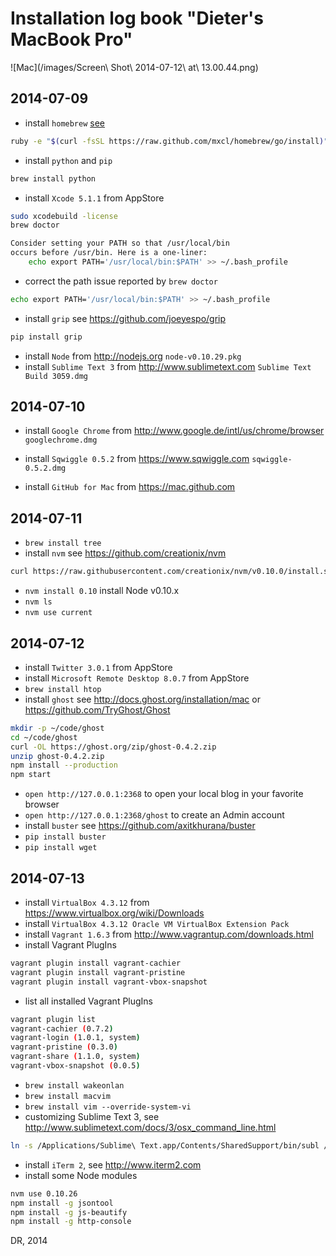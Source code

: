 
# Installation log book "Dieter's MacBook Pro"

![Mac](/images/Screen\ Shot\ 2014-07-12\ at\ 13.00.44.png)


## 2014-07-09

* install `homebrew` [see](http://stackoverflow.com/questions/17271319/installing-pip-on-mac-os-x)
```bash
ruby -e "$(curl -fsSL https://raw.github.com/mxcl/homebrew/go/install)"
```

* install `python` and `pip`
```bash
brew install python
```

* install `Xcode 5.1.1` from AppStore
```bash
sudo xcodebuild -license
brew doctor
```

```bash
Consider setting your PATH so that /usr/local/bin
occurs before /usr/bin. Here is a one-liner:
    echo export PATH='/usr/local/bin:$PATH' >> ~/.bash_profile
```
* correct the path issue reported by `brew doctor`
```bash
echo export PATH='/usr/local/bin:$PATH' >> ~/.bash_profile
```

* install `grip` see https://github.com/joeyespo/grip
```bash
pip install grip
```

* install `Node` from http://nodejs.org `node-v0.10.29.pkg`
* install `Sublime Text 3` from http://www.sublimetext.com `Sublime Text Build 3059.dmg`


## 2014-07-10

* install `Google Chrome` from http://www.google.de/intl/us/chrome/browser `googlechrome.dmg`
* install `Sqwiggle 0.5.2` from https://www.sqwiggle.com `sqwiggle-0.5.2.dmg`

* install `GitHub for Mac` from https://mac.github.com


## 2014-07-11
* `brew install tree`
* install `nvm` see https://github.com/creationix/nvm
```bash
curl https://raw.githubusercontent.com/creationix/nvm/v0.10.0/install.sh | bash
```
* `nvm install 0.10` install Node v0.10.x 
* `nvm ls`
* `nvm use current`


## 2014-07-12

* install `Twitter 3.0.1` from AppStore
* install `Microsoft Remote Desktop 8.0.7` from AppStore
* `brew install htop`
* install `ghost` see http://docs.ghost.org/installation/mac or https://github.com/TryGhost/Ghost
```bash
mkdir -p ~/code/ghost
cd ~/code/ghost
curl -OL https://ghost.org/zip/ghost-0.4.2.zip
unzip ghost-0.4.2.zip
npm install --production
npm start
```
* `open http://127.0.0.1:2368` to open your local blog in your favorite browser
* `open http://127.0.0.1:2368/ghost` to create an Admin account
* install `buster` see https://github.com/axitkhurana/buster
* `pip install buster`
* `pip install wget`

## 2014-07-13
* install `VirtualBox 4.3.12` from https://www.virtualbox.org/wiki/Downloads
* install `VirtualBox 4.3.12 Oracle VM VirtualBox Extension Pack`
* install `Vagrant 1.6.3` from http://www.vagrantup.com/downloads.html
* install Vagrant PlugIns
```bash
vagrant plugin install vagrant-cachier
vagrant plugin install vagrant-pristine
vagrant plugin install vagrant-vbox-snapshot
```
* list all installed Vagrant PlugIns
```bash
vagrant plugin list
vagrant-cachier (0.7.2)
vagrant-login (1.0.1, system)
vagrant-pristine (0.3.0)
vagrant-share (1.1.0, system)
vagrant-vbox-snapshot (0.0.5)
```
* `brew install wakeonlan`
* `brew install macvim`
* `brew install vim --override-system-vi`
* customizing Sublime Text 3, see http://www.sublimetext.com/docs/3/osx_command_line.html
```bash
ln -s /Applications/Sublime\ Text.app/Contents/SharedSupport/bin/subl /usr/local/bin/subl
```
* install `iTerm 2`, see http://www.iterm2.com
* install some Node modules
```bash
nvm use 0.10.26
npm install -g jsontool
npm install -g js-beautify
npm install -g http-console
```

DR, 2014